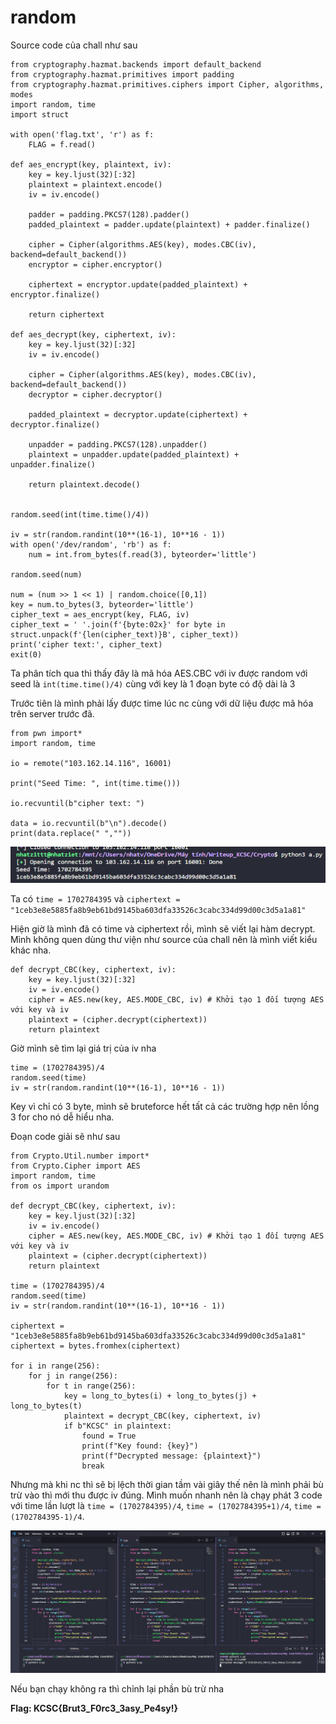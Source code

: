 # random

Source code của chall như sau
```
from cryptography.hazmat.backends import default_backend
from cryptography.hazmat.primitives import padding
from cryptography.hazmat.primitives.ciphers import Cipher, algorithms, modes
import random, time
import struct

with open('flag.txt', 'r') as f:
    FLAG = f.read()

def aes_encrypt(key, plaintext, iv):
    key = key.ljust(32)[:32]
    plaintext = plaintext.encode()
    iv = iv.encode()

    padder = padding.PKCS7(128).padder()
    padded_plaintext = padder.update(plaintext) + padder.finalize()

    cipher = Cipher(algorithms.AES(key), modes.CBC(iv), backend=default_backend())
    encryptor = cipher.encryptor()

    ciphertext = encryptor.update(padded_plaintext) + encryptor.finalize()

    return ciphertext

def aes_decrypt(key, ciphertext, iv):
    key = key.ljust(32)[:32]
    iv = iv.encode()

    cipher = Cipher(algorithms.AES(key), modes.CBC(iv), backend=default_backend())
    decryptor = cipher.decryptor()

    padded_plaintext = decryptor.update(ciphertext) + decryptor.finalize()

    unpadder = padding.PKCS7(128).unpadder()
    plaintext = unpadder.update(padded_plaintext) + unpadder.finalize()

    return plaintext.decode()


random.seed(int(time.time()/4))

iv = str(random.randint(10**(16-1), 10**16 - 1))
with open('/dev/random', 'rb') as f:
    num = int.from_bytes(f.read(3), byteorder='little')

random.seed(num)

num = (num >> 1 << 1) | random.choice([0,1])
key = num.to_bytes(3, byteorder='little')
cipher_text = aes_encrypt(key, FLAG, iv)
cipher_text = ' '.join(f'{byte:02x}' for byte in struct.unpack(f'{len(cipher_text)}B', cipher_text))
print('cipher text:', cipher_text)
exit(0)
```

Ta phân tích qua thì thấy đây là mã hóa AES.CBC với iv được random với seed là ``int(time.time()/4)`` cùng với key là 1 đoạn byte có độ dài là 3

Trước tiên là mình phải lấy được time lúc nc cùng với dữ liệu được mã hóa trên server trước đã.

```
from pwn import*
import random, time

io = remote("103.162.14.116", 16001)

print("Seed Time: ", int(time.time()))

io.recvuntil(b"cipher text: ")

data = io.recvuntil(b"\n").decode()
print(data.replace(" ",""))
```

![1702784423722](image/random/1702784423722.png)

Ta có ``time = 1702784395`` và ``ciphertext = "1ceb3e8e5885fa8b9eb61bd9145ba603dfa33526c3cabc334d99d00c3d5a1a81"``

Hiện giờ là mình đã có time và ciphertext rồi, mình sẽ viết lại hàm decrypt. Mình không quen dùng thư viện như source của chall nên là mình viết kiểu khác nha.

```
def decrypt_CBC(key, ciphertext, iv):
    key = key.ljust(32)[:32]
    iv = iv.encode()
    cipher = AES.new(key, AES.MODE_CBC, iv) # Khởi tạo 1 đối tượng AES với key và iv
    plaintext = (cipher.decrypt(ciphertext))
    return plaintext
```

Giờ mình sẽ tìm lại giá trị của iv nha
```
time = (1702784395)/4
random.seed(time)
iv = str(random.randint(10**(16-1), 10**16 - 1))
```

Key vì chỉ có 3 byte, mình sẽ bruteforce hết tất cả các trường hợp nên lồng 3 for cho nó dễ hiểu nha.

Đoạn code giải sẽ như sau
```
from Crypto.Util.number import*
from Crypto.Cipher import AES
import random, time
from os import urandom

def decrypt_CBC(key, ciphertext, iv):
    key = key.ljust(32)[:32]
    iv = iv.encode()
    cipher = AES.new(key, AES.MODE_CBC, iv) # Khởi tạo 1 đối tượng AES với key và iv
    plaintext = (cipher.decrypt(ciphertext))
    return plaintext

time = (1702784395)/4
random.seed(time)
iv = str(random.randint(10**(16-1), 10**16 - 1))

ciphertext = "1ceb3e8e5885fa8b9eb61bd9145ba603dfa33526c3cabc334d99d00c3d5a1a81"
ciphertext = bytes.fromhex(ciphertext)

for i in range(256):
    for j in range(256):
        for t in range(256):
            key = long_to_bytes(i) + long_to_bytes(j) + long_to_bytes(t)
            plaintext = decrypt_CBC(key, ciphertext, iv)
            if b"KCSC" in plaintext:
                found = True
                print(f"Key found: {key}")
                print(f"Decrypted message: {plaintext}")
                break
```

Nhưng mà khi nc thì sẽ bị lệch thời gian tầm vài giây thế nên là mình phải bù trừ vào thì mới thu được iv đúng. Mình muốn nhanh nên là chạy phát 3 code với time lần lượt là ``time = (1702784395)/4``, ``time = (1702784395+1)/4``, ``time = (1702784395-1)/4``.

![1702785558746](image/random/1702785558746.png)

Nếu bạn chạy không ra thì chỉnh lại phần bù trừ nha

**Flag: KCSC{Brut3_F0rc3_3asy_Pe4sy!}**